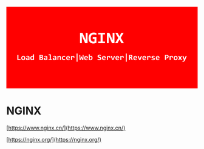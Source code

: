![](./assets/nginx-cover.png)

# NGINX

[https://www.nginx.cn/](https://www.nginx.cn/)

[https://nginx.org/](https://nginx.org/)

